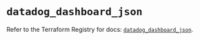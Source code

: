 # `datadog_dashboard_json`

Refer to the Terraform Registry for docs: [`datadog_dashboard_json`](https://registry.terraform.io/providers/datadog/datadog/3.63.0/docs/resources/dashboard_json).
